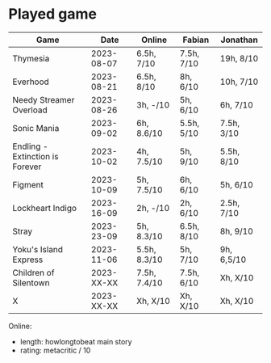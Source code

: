 # Played game

| Game                            | Date       | Online       | Fabian     | Jonathan     |
|---                              |---         |---           |---         |---           |
| Thymesia                        | 2023-08-07 | 6.5h,   7/10 | 7.5h, 7/10 |  19h,   8/10 |
| Everhood                        | 2023-08-21 | 6.5h,   8/10 |   8h, 6/10 |  10h,   7/10 |
| Needy Streamer Overload         | 2023-08-26 |   3h,   -/10 |   5h, 6/10 |   6h,   7/10 |
| Sonic Mania                     | 2023-09-02 |   6h, 8.6/10 | 5.5h, 5/10 | 7.5h,   3/10 |
| Endling - Extinction is Forever | 2023-10-02 |   4h, 7.5/10 |   5h, 9/10 | 5.5h,   8/10 |
| Figment                         | 2023-10-09 |   5h, 7.5/10 |   6h, 6/10 |   5h,   6/10 |
| Lockheart Indigo                | 2023-16-09 |   2h,   -/10 |   2h, 6/10 | 2.5h,   7/10 |
| Stray                           | 2023-23-09 |   5h, 8.3/10 | 6.5h, 8/10 |   8h,   9/10 |
| Yoku's Island Express           | 2023-11-06 | 5.5h, 8.3/10 |   5h, 7/10 |   9h, 6,5/10 |
| Children of Silentown           | 2023-XX-XX | 7.5h, 7.4/10 | 7.5h, 6/10 |   Xh,   X/10 |
| X                               | 2023-XX-XX |   Xh,   X/10 |   Xh, X/10 |   Xh,   X/10 |

Online:
- length: howlongtobeat main story
- rating: metacritic / 10
